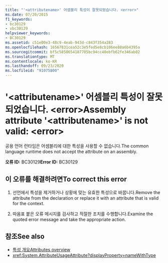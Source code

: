 ```yaml
---
title: "'<attributename>' 어셈블리 특성이 잘못되었습니다. <error>"
ms.date: 07/20/2015
f1_keywords:
- bc30129
- vbc30129
helpviewer_keywords:
- BC30129
ms.assetid: c51e00e3-48c9-4eab-943d-c843f354a283
ms.openlocfilehash: 16567831cea52c3e5fed5e8cb106ee88a6b4395a
ms.sourcegitcommit: bf5c5850654187705bc94cc40ebfb62fe346ab02
ms.translationtype: MT
ms.contentlocale: ko-KR
ms.lasthandoff: 09/23/2020
ms.locfileid: "91075800"
---
```

# <a name="assembly-attribute-attributename-is-not-valid-error"></a><span data-ttu-id="dbfda-102">'\<attributename>' 어셈블리 특성이 잘못되었습니다. \<error></span><span class="sxs-lookup"><span data-stu-id="dbfda-102">Assembly attribute '\<attributename>' is not valid: \<error></span></span>

<span data-ttu-id="dbfda-103">공용 언어 런타임은 어셈블리에 대한 특성을 사용할 수 없습니다.</span><span class="sxs-lookup"><span data-stu-id="dbfda-103">The common language runtime does not accept the attribute on an assembly.</span></span>

<span data-ttu-id="dbfda-104">**오류 ID:** BC30129</span><span class="sxs-lookup"><span data-stu-id="dbfda-104">**Error ID:** BC30129</span></span>

## <a name="to-correct-this-error"></a><span data-ttu-id="dbfda-105">이 오류를 해결하려면</span><span class="sxs-lookup"><span data-stu-id="dbfda-105">To correct this error</span></span>

1. <span data-ttu-id="dbfda-106">선언에서 특성을 제거하거나 상황에 맞는 유효한 특성으로 바꿉니다.</span><span class="sxs-lookup"><span data-stu-id="dbfda-106">Remove the attribute from the declaration or replace it with an attribute that is valid for the context.</span></span>

2. <span data-ttu-id="dbfda-107">따옴표 붙은 오류 메시지를 검사하고 적절한 조치를 수행합니다.</span><span class="sxs-lookup"><span data-stu-id="dbfda-107">Examine the quoted error message and take the appropriate action.</span></span>

## <a name="see-also"></a><span data-ttu-id="dbfda-108">참조</span><span class="sxs-lookup"><span data-stu-id="dbfda-108">See also</span></span>

- [<span data-ttu-id="dbfda-109">특성 개요</span><span class="sxs-lookup"><span data-stu-id="dbfda-109">Attributes overview</span></span>](../programming-guide/concepts/attributes/index.md)
- <xref:System.AttributeUsageAttribute?displayProperty=nameWithType>
